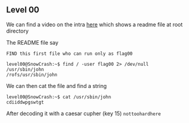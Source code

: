 ## Level 00

We can find a video on the intra [here](https://elearning.intra.42.fr/notions/snow-crash/subnotions/snow-crash/videos/snow-crash) which shows a readme file at root directory

The README file say
```
FIND this first file who can run only as flag00
```

```
level00@SnowCrash:~$ find / -user flag00 2> /dev/null
/usr/sbin/john
/rofs/usr/sbin/john
```

We can then cat the file and find a string

```
level00@SnowCrash:~$ cat /usr/sbin/john
cdiiddwpgswtgt
```

After decoding it with a caesar cupher (key 15)
`nottoohardhere`
